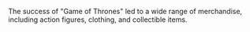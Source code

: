 The success of "Game of Thrones" led to a wide range of merchandise, including action figures, clothing, and collectible items.
